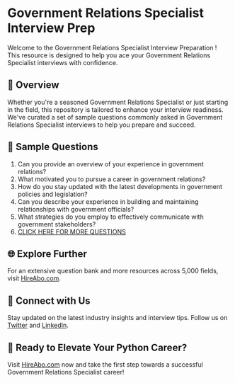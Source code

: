 # Government Relations Specialist Interview Prep

Welcome to the Government Relations Specialist Interview Preparation ! This resource is designed to help you ace your Government Relations Specialist interviews with confidence.

## 🚀 Overview

Whether you're a seasoned Government Relations Specialist or just starting in the field, this repository is tailored to enhance your interview readiness. We've curated a set of sample questions commonly asked in Government Relations Specialist interviews to help you prepare and succeed.

## 📝 Sample Questions

1. Can you provide an overview of your experience in government relations?
2. What motivated you to pursue a career in government relations?
3. How do you stay updated with the latest developments in government policies and legislation?
4. Can you describe your experience in building and maintaining relationships with government officials?
5. What strategies do you employ to effectively communicate with government stakeholders?
6. [CLICK HERE FOR MORE QUESTIONS](https://hireabo.com/job/7_3_31/Government%20Relations%20Specialist)

## 🌐 Explore Further

For an extensive question bank and more resources across 5,000 fields, visit [HireAbo.com](https://www.hireabo.com).

## 📱 Connect with Us

Stay updated on the latest industry insights and interview tips. Follow us on [Twitter](https://twitter.com/hireabo) and [LinkedIn](https://www.linkedin.com/in/hire-abo-3609972a8/).

## 🚀 Ready to Elevate Your Python Career?

Visit [HireAbo.com](https://www.hireabo.com) now and take the first step towards a successful Government Relations Specialist career!